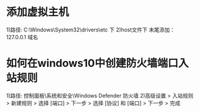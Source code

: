 # 添加虚拟主机
1)路径: C:\Windows\System32\drivers\etc 下
2)host文件下 末尾添加： 127.0.0.1 域名

# 如何在windows10中创建防火墙端口入站规则
1)路径: 控制面板\系统和安全\Windows Defender 防火墙
2)高级设置 > 入站规则 > 新建规则 > 选择 [端口] > 下一步 > 选择 [协议] 和 [端口] > 下一步 > 完成

